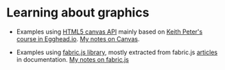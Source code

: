 # Learning about graphics

- Examples using [HTML5 canvas API](https://developer.mozilla.org/en-US/docs/Web/API/Canvas_API) mainly based on [Keith Peter's course in Egghead.io](https://egghead.io/courses/learn-html5-graphics-and-animation). [My notes on Canvas](CANVAS.md).

- Examples using [fabric.js library](http://fabricjs.com/), mostly extracted from fabric.js [articles](http://fabricjs.com/articles/) in documentation. [My notes on fabric.js](FABRIC.md)
